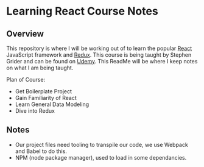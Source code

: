 Learning React Course Notes
===========================

## Overview

This repository is where I will be working out of to learn the popular [React](https://facebook.github.io/react/) JavaScript framework and [Redux](http://redux.js.org/docs/introduction/). This course is being taught by Stephen Grider and can be found on [Udemy](https://www.udemy.com/react-redux/learn/v4). This ReadMe will be where I keep notes on what I am being taught.

Plan of Course:
- Get Boilerplate Project
- Gain Familiarity of React
- Learn General Data Modeling
- Dive into Redux

## Notes

- Our project files need tooling to transpile our code, we use Webpack and Babel to do this.
- NPM (node package manager), used to load in some dependancies.
